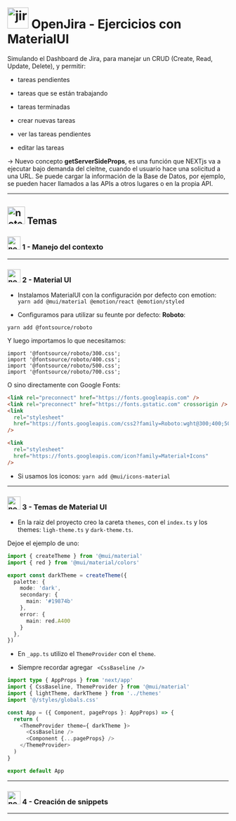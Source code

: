 # <img width="48" height="48" src="https://img.icons8.com/color/48/jira.png" alt="jira"/> OpenJira - Ejercicios con MaterialUI

Simulando el Dashboard de Jira, para manejar un CRUD (Create, Read, Update, Delete), y permitir:

- tareas pendientes

- tareas que se están trabajando

- tareas terminadas

- crear nuevas tareas

- ver las tareas pendientes

- editar las tareas

-> Nuevo concepto **getServerSideProps**, es una función que NEXTjs va a ejecutar bajo demanda del cleitne, cuando el usuario hace una solicitud a una URL. Se puede cargar la información de la Base de Datos, por ejemplo, se pueden hacer llamados a las APIs a otros lugares o en la propia API.

---

## <img width="40" height="40" src="https://img.icons8.com/clouds/40/note.png" alt="note"/> Temas

### <img width="30" height="30" src="https://img.icons8.com/clouds/30/note.png" alt="note"/> 1 - Manejo del contexto

---

### <img width="30" height="30" src="https://img.icons8.com/clouds/30/note.png" alt="note"/> 2 - Material UI

- Instalamos MaterialUI con la configuración por defecto con emotion: `yarn add @mui/material @emotion/react @emotion/styled`

- Configuramos para utilizar su feunte por defecto: **Roboto**:

`yarn add @fontsource/roboto`

Y luego importamos lo que necesitamos:

```
import '@fontsource/roboto/300.css';
import '@fontsource/roboto/400.css';
import '@fontsource/roboto/500.css';
import '@fontsource/roboto/700.css';
```


O sino directamente con Google Fonts:

```HTML
<link rel="preconnect" href="https://fonts.googleapis.com" />
<link rel="preconnect" href="https://fonts.gstatic.com" crossorigin />
<link
  rel="stylesheet"
  href="https://fonts.googleapis.com/css2?family=Roboto:wght@300;400;500;600;700&display=swap"
/>
```

```HTML
<link
  rel="stylesheet"
  href="https://fonts.googleapis.com/icon?family=Material+Icons"
/>
```

- Si usamos los iconos: `yarn add @mui/icons-material`
  
---

### <img width="30" height="30" src="https://img.icons8.com/clouds/30/note.png" alt="note"/> 3 - Temas de Material UI

- En la raiz del proyecto creo la careta `themes`, con el `index.ts` y los themes: `ligh-theme.ts` y `dark-theme.ts`.

Dejoe el ejemplo de uno:

```TypeScript
import { createTheme } from '@mui/material'
import { red } from '@mui/material/colors'

export const darkTheme = createTheme({
  palette: {
    mode: 'dark',
    secondary: {
      main: '#19874b'
    },
    error: {
      main: red.A400
    }
  },
})
```

- En `_app.ts` utilizo el `ThemeProvider` con el `theme`. 

- Siempre recordar agregar ` <CssBaseline />`

```TypeScript
import type { AppProps } from 'next/app'
import { CssBaseline, ThemeProvider } from '@mui/material'
import { lightTheme, darkTheme } from '../themes'
import '@/styles/globals.css'

const App = ({ Component, pageProps }: AppProps) => {
  return (
    <ThemeProvider theme={ darkTheme }>
      <CssBaseline />
      <Component {...pageProps} />
    </ThemeProvider>
  )
}

export default App

```

---

### <img width="30" height="30" src="https://img.icons8.com/clouds/30/note.png" alt="note"/> 4 - Creación de snippets


---
